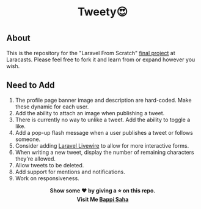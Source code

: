 <div align="center">
    <h1><a>Tweety</a>😍</h1>
</div>

#

## About

This is the repository for the "Laravel From Scratch" [final project](https://laracasts.com/series/laravel-6-from-scratch#chapter-14) at Laracasts. Please feel free to fork it and learn from or expand however you wish.

## Need to Add

1. The profile page banner image and description are hard-coded. Make these dynamic for each user.
2. Add the ability to attach an image when publishing a tweet.
3. There is currently no way to unlike a tweet. Add the ability to toggle a like.
4. Add a pop-up flash message when a user publishes a tweet or follows someone.
5. Consider adding [Laravel Livewire](https://laravel-livewire.com) to allow for more interactive forms.
6. When writing a new tweet, display the number of remaining characters they're allowed.
7. Allow tweets to be deleted.
8. Add support for mentions and notifications.
9. Work on responsiveness.

<div align="center">
    <b>Show some ❤️ by giving a ⭐️ on this repo.</b><br>
    <b>Visit Me <a href="https://bappi2097.github.io/">Bappi Saha</a></b>
</div>
